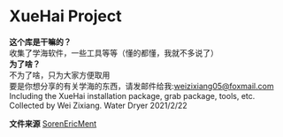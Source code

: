 # XueHai Project
**这个库是干嘛的？**  
收集了学海软件，一些工具等等（懂的都懂，我就不多说了）  
**为了啥？**  
不为了啥，只为大家方便取用  
要是你想分享的有关学海的东西，请发邮件给我:weizixiang05@foxmail.com  
Including the XueHai installation package, grab package, tools, etc. Collected by Wei Zixiang.
Water Dryer 2021/2/22

**文件来源**
[SorenEricMent](https://github.com/SorenEricMent)

